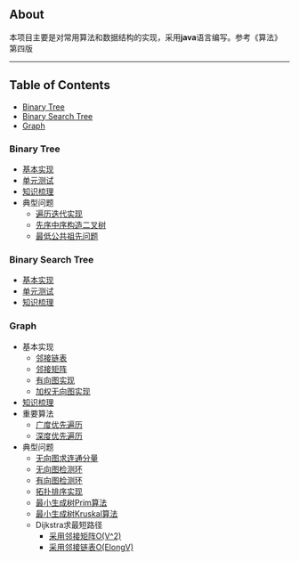 ## About
本项目主要是对常用算法和数据结构的实现，采用**java**语言编写。参考《算法》第四版
___
## Table of Contents
* [Binary Tree](#1)
* [Binary Search Tree](#2)
* [Graph](#3)

<h3 id = "1">Binary Tree</h3>

* [基本实现](src/main/java/com/xinyue/BinaryTree/BinaryTree.java)
* [单元测试](src/main/java/com/xinyue/BinaryTree/Test.java)
* [知识梳理](src/main/java/com/xinyue/BinaryTree/README.md)
* 典型问题 <br/>
  * [遍历迭代实现](src/main/java/com/xinyue/BinaryTree/TraversalBT.java)
  * [先序中序构造二叉树](src/main/java/com/xinyue/BinaryTree/ConstructBT.java)
  * [最低公共祖先问题](src/main/java/com/xinyue/BinaryTree/LCABT.java)

<h3 id = "2">Binary Search Tree</h3>

* [基本实现](src/main/java/com/xinyue/BinarySearchTree/BinarySearchTree.java)
* [单元测试](src/main/java/com/xinyue/BinarySearchTree/Test.java)
* [知识梳理](src/main/java/com/xinyue/BinarySearchTree/readme.md)

<h3 id = "3">Graph</h3>

* 基本实现 <br/>
  * [邻接链表](src/main/java/com/xinyue/graph/Graph.java)
  * [邻接矩阵](src/main/java/com/xinyue/graph/AdjMatrixGraph.java)
  * [有向图实现](src/main/java/com/xinyue/graph/Digraph.java)
  * [加权无向图实现](src/main/java/com/xinyue/graph/EdgeWeightedGraph.java)
* [知识梳理](src/main/java/com/xinyue/graph/readme.md)
* 重要算法 <br/>
  * [广度优先遍历](src/main/java/com/xinyue/graph/BreadthFirstSearch.java)
  * [深度优先遍历](src/main/java/com/xinyue/graph/DepthFirstSearch.java)
* 典型问题 <br/>
  * [无向图求连通分量](src/main/java/com/xinyue/graph/CC.java)
  * [无向图检测环](src/main/java/com/xinyue/graph/Cycle.java)
  * [有向图检测环](src/main/java/com/xinyue/graph/DirectedCycle.java)
  * [拓扑排序实现](src/main/java/com/xinyue/graph/Topological.java)
  * [最小生成树Prim算法](src/main/java/com/xinyue/graph/LazyPrimMST.java)
  * [最小生成树Kruskal算法](src/main/java/com/xinyue/graph/KruskalMST.java)
  * Dijkstra求最短路径 <br/>
  	* [采用邻接矩阵O(V^2)](src/main/java/com/xinyue/graph/DijkstraSP.java)
  	* [采用邻接链表O(ElongV)](src/main/java/com/xinyue/graph/DijkstraGraph.java)